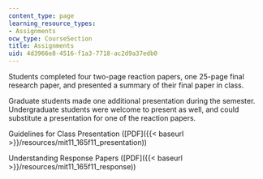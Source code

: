 ```yaml
---
content_type: page
learning_resource_types:
- Assignments
ocw_type: CourseSection
title: Assignments
uid: 4d3966e8-4516-f1a3-7718-ac2d9a37edb0
---
```


Students completed four two-page reaction papers, one 25-page final research paper, and presented a summary of their final paper in class.

Graduate students made one additional presentation during the semester. Undergraduate students were welcome to present as well, and could substitute a presentation for one of the reaction papers.

Guidelines for Class Presentation ([PDF]({{< baseurl >}}/resources/mit11_165f11_presentation))

Understanding Response Papers ([PDF]({{< baseurl >}}/resources/mit11_165f11_response))
